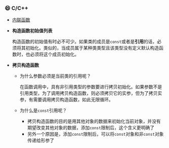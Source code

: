 ### :smile: C/C++

- [内联函数](https://github.com/katoluo/basic_knowledge/blob/master/inline.md)



- **构造函数初始值列表**

  构造函数的初始值有时必不可少。如果类的成员是`const`或者是**引用**的话，必须将其初始化。类似的，当成员属于某种类类型且该类型没有定义默认构造函数时，也必须将这个成员初始化。

- **拷贝构造函数**

  - 为什么参数必须是当前类的引用呢？

    在函数调用中，具有非引用类型的参数要进行拷贝初始化。如果参数不是引用类型，为了调用拷贝构造函数，则必须拷贝它的实参，但为了拷贝实参，有需要调用拷贝构造函数，如此无限循环。

  - 为什么是`const`引用呢？

    - 拷贝构造函数的目的是用其他对象的数据来初始化当前对象，并没有期望改变其他对象的数据，添加`const`限制后，这个含义更明确了
    - 另外一个原因是，添加`const`限制后，可以将`const`对象和非`const`对象传递给形参了



